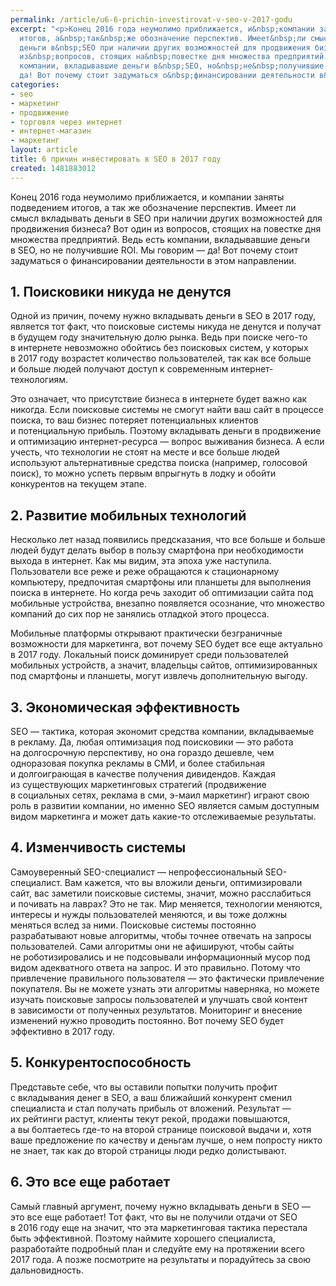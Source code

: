```yaml
---
permalink: /article/u6-6-prichin-investirovat-v-seo-v-2017-godu
excerpt: "<p>Конец 2016 года неумолимо приближается, и&nbsp;компании заняты подведением
  итогов, а&nbsp;так&nbsp;же обозначение перспектив. Имеет&nbsp;ли смысл вкладывать
  деньги в&nbsp;SEO при наличии других возможностей для продвижения бизнеса? Вот один
  из&nbsp;вопросов, стоящих на&nbsp;повестке дня множества предприятий. Ведь есть
  компании, вкладывавшие деньги в&nbsp;SEO, но&nbsp;не&nbsp;получившие ROI. Мы&nbsp;говорим&nbsp;—
  да! Вот почему стоит задуматься о&nbsp;финансировании деятельности в&nbsp;этом направлении.</p>"
categories:
- seo
- маркетинг
- продвижение
- торговля через интернет
- интернет-магазин
- маркетинг
layout: article
title: 6 причин инвестировать в SEO в 2017 году
created: 1481883012
---
```

Конец 2016 года неумолимо приближается, и компании заняты подведением итогов, а так же обозначение перспектив. Имеет ли смысл вкладывать деньги в SEO при наличии других возможностей для продвижения бизнеса? Вот один из вопросов, стоящих на повестке дня множества предприятий. Ведь есть компании, вкладывавшие деньги в SEO, но не получившие ROI. Мы говорим — да! Вот почему стоит задуматься о финансировании деятельности в этом направлении.

## 1. Поисковики никуда не денутся ##

Одной из причин, почему нужно вкладывать деньги в SEO в 2017 году, является тот факт, что поисковые системы никуда не денутся и получат в будущем году значительную долю рынка. Ведь при поиске чего-то в интернете невозможно обойтись без поисковых систем, у которых в 2017 году возрастет количество пользователей, так как все больше и больше людей получают доступ к современным интернет-технологиям.

Это означает, что присутствие бизнеса в интернете будет важно как никогда. Если поисковые системы не смогут найти ваш сайт в процессе поиска, то ваш бизнес потеряет потенциальных клиентов и потенциальную прибыль. Поэтому вкладывать деньги в продвижение и оптимизацию интернет-ресурса — вопрос выживания бизнеса. А если учесть, что технологии не стоят на месте и все больше людей используют альтернативные средства поиска (например, голосовой поиск), то можно успеть первым впрыгнуть в лодку и обойти конкурентов на текущем этапе.

## 2. Развитие мобильных технологий ##

Несколько лет назад появились предсказания, что все больше и больше людей будут делать выбор в пользу смартфона при необходимости выхода в интернет. Как мы видим, эта эпоха уже наступила. Пользователи все реже и реже обращаются к стационарному компьютеру, предпочитая смартфоны или планшеты для выполнения поиска в интернете. Но когда речь заходит об оптимизации сайта под мобильные устройства, внезапно появляется осознание, что множество компаний до сих пор не занялись отладкой этого процесса.

Мобильные платформы открывают практически безграничные возможности для маркетинга, вот почему SEO будет все еще актуально в 2017 году. Локальный поиск доминирует среди пользователей мобильных устройств, а значит, владельцы сайтов, оптимизированных под смартфоны и планшеты, могут извлечь дополнительную выгоду.

## 3. Экономическая эффективность ##

SEO — тактика, которая экономит средства компании, вкладываемые в рекламу. Да, любая оптимизация под поисковики — это работа на долгосрочную перспективу, но она гораздо дешевле, чем одноразовая покупка рекламы в СМИ, и более стабильная и долгоиграющая в качестве получения дивидендов. Каждая из существующих маркетинговых стратегий (продвижение в социальных сетях, реклама в сми, э-маил маркетинг) играют свою роль в развитии компании, но именно SEO является самым доступным видом маркетинга и может дать какие-то отслеживаемые результаты.

## 4. Изменчивость системы ##

Самоуверенный SEO-специалист — непрофессиональный SEO-специалист. Вам кажется, что вы вложили деньги, оптимизировали сайт, вас заметили поисковые системы, значит, можно расслабиться и почивать на лаврах? Это не так. Мир меняется, технологии меняются, интересы и нужды пользователей меняются, и вы тоже должны меняться вслед за ними. Поисковые системы постоянно разрабатывают новые алгоритмы, чтобы точнее отвечать на запросы пользователей. Сами алгоритмы они не афишируют, чтобы сайты не роботизировались и не подсовывали информационный мусор под видом адекватного ответа на запрос. И это правильно. Потому что привлечение правильного пользователя — это фактически привлечение покупателя. Вы не можете узнать эти алгоритмы наверняка, но можете изучать поисковые запросы пользователей и улучшать свой контент в зависимости от полученных результатов. Мониторинг и внесение изменений нужно проводить постоянно. Вот почему SEO будет эффективно в 2017 году.

## 5. Конкурентоспособность ##

Представьте себе, что вы оставили попытки получить профит с вкладывания денег в SEO, а ваш ближайший конкурент сменил специалиста и стал получать прибыль от вложений. Результат — их рейтинги растут, клиенты текут рекой, продажи повышаются, а вы болтаетесь где-то на второй странице поисковой выдачи и, хотя ваше предложение по качеству и деньгам лучше, о нем попросту никто не знает, так как до второй страницы люди редко долистывают.

## 6. Это все еще работает ##

Самый главный аргумент, почему нужно вкладывать деньги в SEO — это все еще работает! Тот факт, что вы не получили отдачи от SEO в 2016 году еще на значит, что эта маркетинговая тактика перестала быть эффективной. Поэтому наймите хорошего специалиста, разработайте подробный план и следуйте ему на протяжении всего 2017 года. А позже посмотрите на результаты и порадуйтесь за свою дальновидность.
